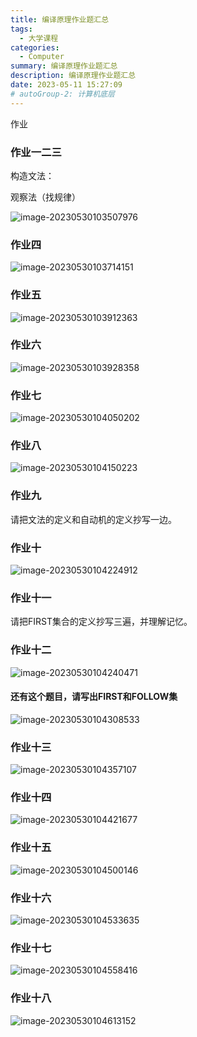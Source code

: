 ```yaml
---
title: 编译原理作业题汇总
tags: 
  - 大学课程
categories: 
  - Computer
summary: 编译原理作业题汇总
description: 编译原理作业题汇总
date: 2023-05-11 15:27:09
# autoGroup-2: 计算机底层
---
```


作业

### 作业一二三

构造文法：

观察法（找规律）



![image-20230530103507976](https://shinoimg.yyshino.top/img/202401051440382.png)



### 作业四

![image-20230530103714151](https://shinoimg.yyshino.top/img/202401051442402.png)



### 作业五

![image-20230530103912363](https://shinoimg.yyshino.top/img/202401051441371.png)



### 作业六

![image-20230530103928358](https://shinoimg.yyshino.top/img/202401051441870.png)



### 作业七

![image-20230530104050202](https://shinoimg.yyshino.top/img/202401051441055.png)



### 作业八

![image-20230530104150223](https://shinoimg.yyshino.top/img/202401051442202.png)



### 作业九

请把文法的定义和自动机的定义抄写一边。



### 作业十

![image-20230530104224912](https://shinoimg.yyshino.top/img/202401051442606.png)



### 作业十一

请把FIRST集合的定义抄写三遍，并理解记忆。



### 作业十二

![image-20230530104240471](https://shinoimg.yyshino.top/img/202401051441373.png)



#### 还有这个题目，请写出FIRST和FOLLOW集

![image-20230530104308533](https://shinoimg.yyshino.top/img/202401051441997.png)



### 作业十三

![image-20230530104357107](https://shinoimg.yyshino.top/img/202401051441671.png)



### 作业十四

![image-20230530104421677](https://shinoimg.yyshino.top/img/202401051442340.png)



### 作业十五

![image-20230530104500146](https://shinoimg.yyshino.top/img/202401051442835.png)



### 作业十六

![image-20230530104533635](https://shinoimg.yyshino.top/img/202401051442831.png)



### 作业十七

![image-20230530104558416](https://shinoimg.yyshino.top/img/202401051442847.png)



### 作业十八

![image-20230530104613152](https://shinoimg.yyshino.top/img/202401051442662.png)